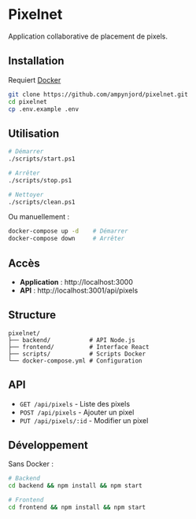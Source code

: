 # Pixelnet

Application collaborative de placement de pixels.

## Installation

Requiert [Docker](https://www.docker.com/)

```bash
git clone https://github.com/ampynjord/pixelnet.git
cd pixelnet
cp .env.example .env
```

## Utilisation

```bash
# Démarrer
./scripts/start.ps1

# Arrêter  
./scripts/stop.ps1

# Nettoyer
./scripts/clean.ps1
```

Ou manuellement :
```bash
docker-compose up -d    # Démarrer
docker-compose down     # Arrêter
```

## Accès

- **Application** : http://localhost:3000
- **API** : http://localhost:3001/api/pixels

## Structure

```
pixelnet/
├── backend/           # API Node.js
├── frontend/          # Interface React  
├── scripts/           # Scripts Docker
└── docker-compose.yml # Configuration
```

## API

- `GET /api/pixels` - Liste des pixels
- `POST /api/pixels` - Ajouter un pixel
- `PUT /api/pixels/:id` - Modifier un pixel

## Développement

Sans Docker :
```bash
# Backend
cd backend && npm install && npm start

# Frontend  
cd frontend && npm install && npm start
```

